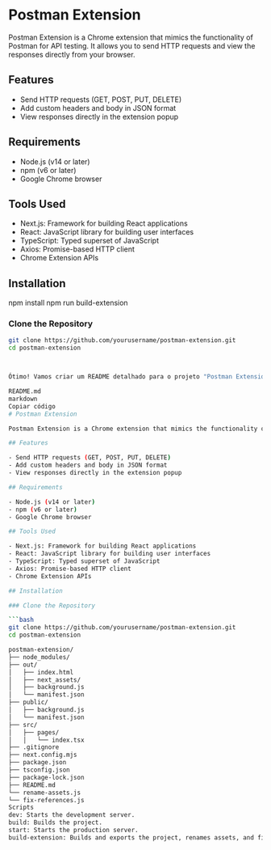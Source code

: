 # Postman Extension

Postman Extension is a Chrome extension that mimics the functionality of Postman for API testing. It allows you to send HTTP requests and view the responses directly from your browser.

## Features

- Send HTTP requests (GET, POST, PUT, DELETE)
- Add custom headers and body in JSON format
- View responses directly in the extension popup

## Requirements

- Node.js (v14 or later)
- npm (v6 or later)
- Google Chrome browser

## Tools Used

- Next.js: Framework for building React applications
- React: JavaScript library for building user interfaces
- TypeScript: Typed superset of JavaScript
- Axios: Promise-based HTTP client
- Chrome Extension APIs

## Installation

npm install 
npm run build-extension 

### Clone the Repository

```bash
git clone https://github.com/yourusername/postman-extension.git
cd postman-extension



Ótimo! Vamos criar um README detalhado para o projeto "Postman Extension". Esse README incluirá informações sobre o funcionamento da extensão, requisitos, ferramentas usadas e instruções de instalação.

README.md
markdown
Copiar código
# Postman Extension

Postman Extension is a Chrome extension that mimics the functionality of Postman for API testing. It allows you to send HTTP requests and view the responses directly from your browser.

## Features

- Send HTTP requests (GET, POST, PUT, DELETE)
- Add custom headers and body in JSON format
- View responses directly in the extension popup

## Requirements

- Node.js (v14 or later)
- npm (v6 or later)
- Google Chrome browser

## Tools Used

- Next.js: Framework for building React applications
- React: JavaScript library for building user interfaces
- TypeScript: Typed superset of JavaScript
- Axios: Promise-based HTTP client
- Chrome Extension APIs

## Installation

### Clone the Repository

```bash
git clone https://github.com/yourusername/postman-extension.git
cd postman-extension

postman-extension/
├── node_modules/
├── out/
│   ├── index.html
│   ├── next_assets/
│   ├── background.js
│   └── manifest.json
├── public/
│   ├── background.js
│   └── manifest.json
├── src/
│   ├── pages/
│   │   └── index.tsx
├── .gitignore
├── next.config.mjs
├── package.json
├── tsconfig.json
├── package-lock.json
├── README.md
└── rename-assets.js
└── fix-references.js
Scripts
dev: Starts the development server.
build: Builds the project.
start: Starts the production server.
build-extension: Builds and exports the project, renames assets, and fixes references.